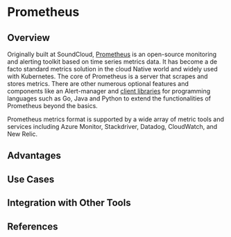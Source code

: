 # Prometheus

## Overview
Originally built at SoundCloud, [Prometheus](https://prometheus.io/docs/introduction/overview/) is an open-source monitoring and alerting toolkit based on time series metrics data. It has become a de facto standard metrics solution in the cloud Native world and widely used with Kubernetes. The core of Prometheus is a server that scrapes and stores metrics. There are other numerous optional features and components like an Alert-manager and [client libraries](https://prometheus.io/docs/instrumenting/clientlibs/) for programming languages such as Go, Java and Python to extend the functionalities of Prometheus beyond the basics.

Prometheus metrics format is supported by a wide array of metric tools and services including Azure Monitor, Stackdriver, Datadog, CloudWatch, and New Relic.

## Advantages

## Use Cases

## Integration with Other Tools

## References
